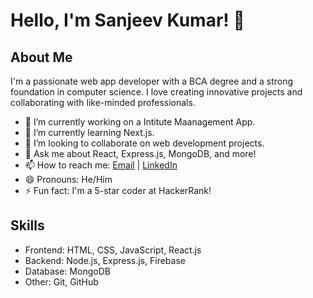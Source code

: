 # Hello, I'm Sanjeev Kumar! 👋

## About Me
I'm a passionate web app developer with a BCA degree and a strong foundation in computer science. I love creating innovative projects and collaborating with like-minded professionals.

- 🔭 I’m currently working on a Intitute Maanagement App.
- 🌱 I’m currently learning Next.js.
- 👯 I’m looking to collaborate on web development projects.
- 💬 Ask me about React, Express.js, MongoDB, and more!
- 📫 How to reach me: [Email](mailto:sanjeevcse2k23@gmail.com) | [LinkedIn](https://www.linkedin.com/in/prosanjeev/)
- 😄 Pronouns: He/Him
- ⚡ Fun fact: I'm a 5-star coder at HackerRank!


## Skills
- Frontend: HTML, CSS, JavaScript, React.js
- Backend: Node.js, Express.js, Firebase
- Database: MongoDB
- Other: Git, GitHub

